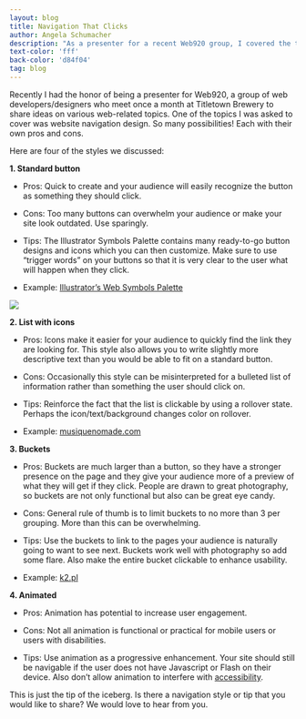 ```yaml
---
layout: blog
title: Navigation That Clicks
author: Angela Schumacher
description: "As a presenter for a recent Web920 group, I covered the topic of website navigation."
text-color: 'fff'
back-color: 'd84f04'
tag: blog
---
```

Recently I had the honor of being a presenter for Web920, a group of web developers/designers who meet once a month at Titletown Brewery to share ideas on various web-related topics. One of the topics I was asked to cover was website navigation design. So many possibilities! Each with their own pros and cons.

Here are four of the styles we discussed:

**1. Standard button**

- Pros: Quick to create and your audience will easily recognize the button as something they should click.

- Cons: Too many buttons can overwhelm your audience or make your site look outdated. Use sparingly.

- Tips: The Illustrator Symbols Palette contains many ready-to-go button designs and icons which you can then customize. Make sure to use “trigger words” on your buttons so that it is very clear to the user what will happen when they click.

- Example: [Illustrator’s Web Symbols Palette](http://www.smashingmagazine.com/2011/09/16/an-in-depth-study-of-symbols-in-illustrator-cs5/)

![](/img/symbols-palette.jpg)

**2. List with icons**

- Pros: Icons make it easier for your audience to quickly find the link they are looking for. This style also allows you to write slightly more descriptive text than you would be able to fit on a standard button.

- Cons: Occasionally this style can be misinterpreted for a bulleted list of information rather than something the user should click on.

- Tips: Reinforce the fact that the list is clickable by using a rollover state. Perhaps the icon/text/background changes color on rollover.

- Example: [musiquenomade.com](http://www.musiquenomade.com/#!/northern-collection)

**3. Buckets**

- Pros: Buckets are much larger than a button, so they have a stronger presence on the page and they give your audience more of a preview of what they will get if they click. People are drawn to great photography, so buckets are not only functional but also can be great eye candy.

- Cons: General rule of thumb is to limit buckets to no more than 3 per grouping. More than this can be overwhelming.

- Tips: Use the buckets to link to the pages your audience is naturally going to want to see next. Buckets work well with photography so add some flare. Also make the entire bucket clickable to enhance usability.

- Example: [k2.pl](http://www.k2.pl/#!/pl/strona-glowna/)

**4. Animated**

- Pros: Animation has potential to increase user engagement.

- Cons: Not all animation is functional or practical for mobile users or users with disabilities.

- Tips: Use animation as a progressive enhancement. Your site should still be navigable if the user does not have Javascript or Flash on their device. Also don’t allow animation to interfere with [accessibility](http://www.w3.org/standards/webdesign/accessibility).

This is just the tip of the iceberg. Is there a navigation style or tip that you would like to share? We would love to hear from you.
